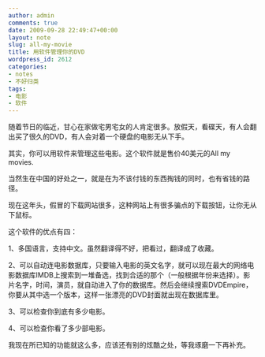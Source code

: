 ```yaml
---
author: admin
comments: true
date: 2009-09-28 22:49:47+00:00
layout: note
slug: all-my-movie
title: 用软件管理你的DVD
wordpress_id: 2612
categories:
- notes
- 不好归类
tags:
- 电影
- 软件
---
```


随着节日的临近，甘心在家做宅男宅女的人肯定很多。放假天，看碟天，有人会翻出买了很久的DVD，有人会对着一个硬盘的电影无从下手。

其实，你可以用软件来管理这些电影。这个软件就是售价40美元的All my movies. 

当然生在中国的好处之一，就是在为不该付钱的东西掏钱的同时，也有省钱的路径。

现在这年头，假冒的下载网站很多，这种网站上有很多骗点的下载按钮，让你无从下鼠标。

这个软件的优点有四：

1、多国语言，支持中文。虽然翻译得不好，把看过，翻译成了收藏。

2、可以自动连电影数据库，只要输入电影的英文名字，就可以现在最大的网络电影数据库IMDB上搜索到一堆备选，找到合适的那个（一般根据年份来选择）。影片名字，时间，演员，就自动进入了你的数据库。然后会继续搜索DVDEmpire，你要从其中选一个版本，这样一张漂亮的DVD封面就出现在数据库里。

3、可以检查你到底有多少电影。

4、可以检查你看了多少部电影。

我现在所已知的功能就这么多，应该还有别的炫酷之处，等我琢磨一下再补充。
